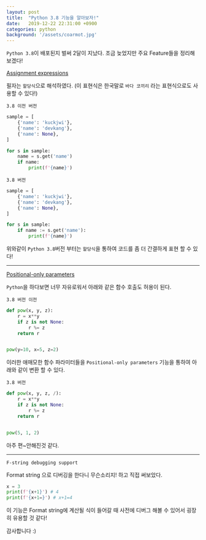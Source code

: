 ```yaml
---
layout: post
title:  "Python 3.8 기능을 알아보자!"
date:   2019-12-22 22:31:00 +0900
categories: python
background: '/assets/coarmot.jpg'
---
```


`Python 3.8`이 배포된지 벌써 2달이 지났다. 조금 늦었지만 주요 Feature들을 정리해 보겠다!

[Assignment expressions](https://www.python.org/dev/peps/pep-0572/)

필자는 `할당식`으로 해석하였다.
(이 표현식은 한국말로 `바다 코끼리` 라는 표현식으로도 사용할 수 있다!)

`3.8 이전 버전`
~~~python
sample = [
    {'name': 'kuckjwi'},
    {'name': 'devkang'},
    {'name': None},
]

for s in sample:
    name = s.get('name')
    if name:
        print(f'{name}')
~~~

`3.8 버전`
~~~python
sample = [
    {'name': 'kuckjwi'},
    {'name': 'devkang'},
    {'name': None},
]

for s in sample:
    if name := s.get('name'):
        print(f'{name}')
~~~

위와같이 `Python 3.8`버전 부터는 `할당식`을 통하여 코드를 좀 더 간결하게 표현 할 수 있다!
 
---------------------------------------

[Positional-only parameters](https://www.python.org/dev/peps/pep-0570/)

`Python`을 하다보면 너무 자유로워서  아래와 같은 함수 호출도 허용이 된다.

`3.8 버전 이전`
~~~python
def pow(x, y, z):
    r = x**y
    if z is not None:
        r %= z
    return r


pow(y=10, x=5, z=2)
~~~

이러한 애매모한 함수 파라미터들을 `Positional-only parameters` 기능을 통하여 아래와 같이 변환 할 수 있다.

`3.8 버전`
~~~python
def pow(x, y, z, /):
    r = x**y
    if z is not None:
        r %= z
    return r


pow(5, 1, 2)
~~~
아주 편~안해진것 같다.

---------------------------------------

`F-string debugging support`

Format string 으로 디버깅을 한다니 무슨소리지! 하고 직접 써보았다.
~~~python
x = 3
print(f'{x+1}') # 4
print(f'{x+1=}') # x+1=4
~~~
이 기능은 Format string에 계산될 식이 들어갈 때 사전에 디버그 해볼 수 있어서 굉장히 유용할 것 같다!

감사합니다 :)
